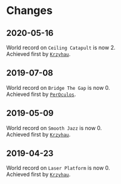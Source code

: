 # Changes

## 2020-05-16

World record on `Ceiling Catapult` is now 2.<br>Achieved first by [`Krzyhau`].

## 2019-07-08

World record on `Bridge The Gap` is now 0.<br>Achieved first by [`PerOculos`].

## 2019-05-09

World record on `Smooth Jazz` is now 0.<br>Achieved first by [`Krzyhau`].

## 2019-04-23

World record on `Laser Platform` is now 0.<br>Achieved first by [`Krzyhau`].

[`Krzyhau`]: http://lp.nekz.me/@/76561198096446735
[`PerOculos`]: http://lp.nekz.me/@/76561198003223063
